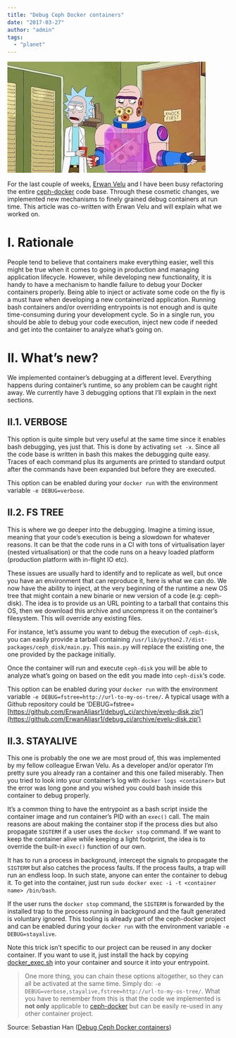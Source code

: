 ```yaml
---
title: "Debug Ceph Docker containers"
date: "2017-03-27"
author: "admin"
tags: 
  - "planet"
---
```


![Title](images/ceph-docker-debug.jpg)

For the last couple of weeks, [Erwan Velu](https://github.com/ErwanAliasr1) and I have been busy refactoring the entire [ceph-docker](https://github.com/ceph/ceph-docker) code base. Through these cosmetic changes, we implemented new mechanisms to finely grained debug containers at run time. This article was co-written with Erwan Velu and will explain what we worked on.

# I. Rationale

People tend to believe that containers make everything easier, well this might be true when it comes to going in production and managing application lifecycle. However, while developing new functionality, it is handy to have a mechanism to handle failure to debug your Docker containers properly. Being able to inject or activate some code on the fly is a must have when developing a new containerized application. Running bash containers and/or overriding entrypoints is not enough and is quite time-consuming during your development cycle. So in a single run, you should be able to debug your code execution, inject new code if needed and get into the container to analyze what’s going on.

# II. What’s new?

We implemented container’s debugging at a different level. Everything happens during container’s runtime, so any problem can be caught right away. We currently have 3 debugging options that I’ll explain in the next sections.

## II.1. VERBOSE

This option is quite simple but very useful at the same time since it enables bash debugging, yes just that. This is done by activating `set -x`. Since all the code base is written in bash this makes the debugging quite easy. Traces of each command plus its arguments are printed to standard output after the commands have been expanded but before they are executed.

This option can be enabled during your `docker run` with the environment variable `-e DEBUG=verbose`.

## II.2. FS TREE

This is where we go deeper into the debugging. Imagine a timing issue, meaning that your code’s execution is being a slowdown for whatever reasons. It can be that the code runs in a CI with tons of virtualisation layer (nested virtualisation) or that the code runs on a heavy loaded platform (production platform with in-flight IO etc).

These issues are usually hard to identify and to replicate as well, but once you have an environment that can reproduce it, here is what we can do. We now have the ability to inject, at the very beginning of the runtime a new OS tree that might contain a new binarie or new version of a code (e.g: ceph-disk). The idea is to provide us an URL pointing to a tarball that contains this OS, then we download this archive and uncompress it on the container’s filesystem. This will override any existing files.

For instance, let’s assume you want to debug the execution of `ceph-disk`, you can easily provide a tarball containing `/usr/lib/python2.7/dist-packages/ceph_disk/main.py`. This `main.py` will replace the existing one, the one provided by the package initially.

Once the container will run and execute `ceph-disk` you will be able to analyze what’s going on based on the edit you made into `ceph-disk`‘s code.

This option can be enabled during your `docker run` with the environment variable `-e DEBUG=fstree=http://url-to-my-os-tree/`. A typical usage with a Github repository could be ‘DEBUG=fstree=[https://github.com/ErwanAliasr1/debug\_ci/archive/evelu-disk.zip’](https://github.com/ErwanAliasr1/debug_ci/archive/evelu-disk.zip’)

## II.3. STAYALIVE

This one is probably the one we are most proud of, this was implemented by my fellow colleague Erwan Velu. As a developer and/or operator I’m pretty sure you already ran a container and this one failed miserably. Then you tried to look into your container’s log with `docker logs <container>` but the error was long gone and you wished you could bash inside this container to debug properly.

It’s a common thing to have the entrypoint as a bash script inside the container image and run container’s PID with an `exec()` call. The main reasons are about making the container stop if the process dies but also propagate `SIGTERM` if a user uses the `docker stop` command. If we want to keep the container alive while keeping a light footprint, the idea is to override the built-in `exec()` function of our own.

It has to run a process in background, intercept the signals to propagate the `SIGTERM` but also catches the process faults. If the process faults, a trap will run an endless loop. In such state, anyone can enter the container to debug it. To get into the container, just run `sudo docker exec -i -t <container name> /bin/bash`.

If the user runs the `docker stop` command, the `SIGTERM` is forwarded by the installed trap to the process running in background and the fault generated is voluntary ignored. This tooling is already part of the ceph-docker project and can be enabled during your `docker run` with the environment variable `-e DEBUG=stayalive`.

Note this trick isn’t specific to our project can be reused in any docker container. If you want to use it, just install the hack by copying [docker\_exec.sh](https://raw.githubusercontent.com/ceph/ceph-docker/master/ceph-releases/kraken/ubuntu/16.04/daemon/docker_exec.sh) into your container and source it into your entrypoint.

  

> One more thing, you can chain these options altogether, so they can all be activated at the same time. Simply do: `-e DEBUG=verbose,stayalive,fstree=http://url-to-my-os-tree/`. What you have to remember from this is that the code we implemented is **not only** applicable to [ceph-docker](https://github.com/ceph/ceph-docker) but can be easily re-used in any other container project.

Source: Sebastian Han ([Debug Ceph Docker containers](https://sebastien-han.fr/blog/2017/03/27/Debug-Ceph-Docker-containers/))
